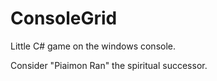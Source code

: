 # ConsoleGrid
Little C# game on the windows console.

Consider "Piaimon Ran" the spiritual successor.

